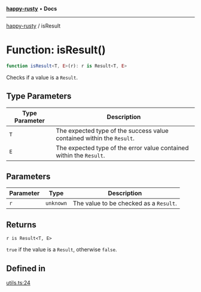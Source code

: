 [**happy-rusty**](../README.md) • **Docs**

***

[happy-rusty](../README.md) / isResult

# Function: isResult()

```ts
function isResult<T, E>(r): r is Result<T, E>
```

Checks if a value is a `Result`.

## Type Parameters

| Type Parameter | Description |
| ------ | ------ |
| `T` | The expected type of the success value contained within the `Result`. |
| `E` | The expected type of the error value contained within the `Result`. |

## Parameters

| Parameter | Type | Description |
| ------ | ------ | ------ |
| `r` | `unknown` | The value to be checked as a `Result`. |

## Returns

`r is Result<T, E>`

`true` if the value is a `Result`, otherwise `false`.

## Defined in

[utils.ts:24](https://github.com/JiangJie/happy-rusty/blob/d91a6123f053d528d1e11023507d8f0c72720848/src/enum/utils.ts#L24)
